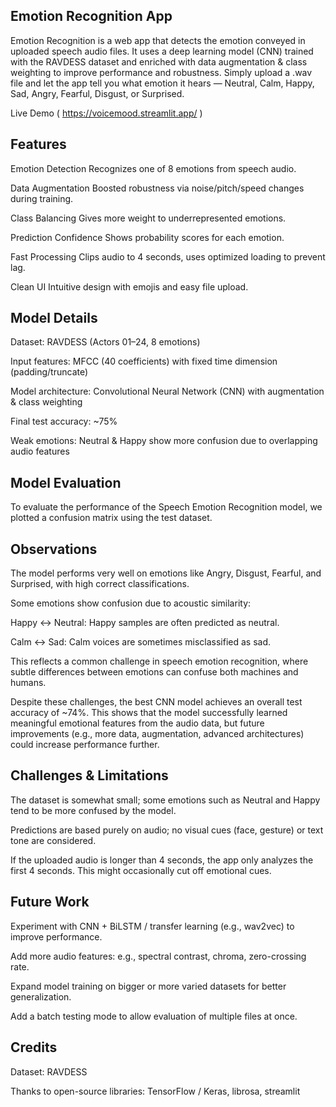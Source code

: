## Emotion Recognition App

Emotion Recognition is a web app that detects the emotion conveyed in uploaded speech audio files.
It uses a deep learning model (CNN) trained with the RAVDESS dataset and enriched with data augmentation & class weighting to improve performance and robustness. 
Simply upload a .wav file and let the app tell you what emotion it hears — Neutral, Calm, Happy, Sad, Angry, Fearful, Disgust, or Surprised.

Live Demo ( https://voicemood.streamlit.app/ )

##  Features

Emotion Detection	Recognizes one of 8 emotions from speech audio.

Data Augmentation	Boosted robustness via noise/pitch/speed changes during training.

Class Balancing	Gives more weight to underrepresented emotions.

Prediction Confidence	Shows probability scores for each emotion.

Fast Processing	Clips audio to 4 seconds, uses optimized loading to prevent lag.

Clean UI	Intuitive design with emojis and easy file upload.

## Model Details

Dataset: RAVDESS (Actors 01–24, 8 emotions)

Input features: MFCC (40 coefficients) with fixed time dimension (padding/truncate)

Model architecture: Convolutional Neural Network (CNN) with augmentation & class weighting

Final test accuracy: ~75%

Weak emotions: Neutral & Happy show more confusion due to overlapping audio features

##  Model Evaluation

To evaluate the performance of the Speech Emotion Recognition model, we plotted a confusion matrix using the test dataset.

## Observations

The model performs very well on emotions like Angry, Disgust, Fearful, and Surprised, with high correct classifications.

Some emotions show confusion due to acoustic similarity:

Happy ↔ Neutral: Happy samples are often predicted as neutral.

Calm ↔ Sad: Calm voices are sometimes misclassified as sad.

This reflects a common challenge in speech emotion recognition, where subtle differences between emotions can confuse both machines and humans.

Despite these challenges, the best CNN model achieves an overall test accuracy of ~74%. This shows that the model successfully learned meaningful emotional features from the audio data, but future improvements (e.g., more data, augmentation, advanced architectures) could increase performance further.

## Challenges & Limitations

The dataset is somewhat small; some emotions such as Neutral and Happy tend to be more confused by the model.

Predictions are based purely on audio; no visual cues (face, gesture) or text tone are considered.

If the uploaded audio is longer than 4 seconds, the app only analyzes the first 4 seconds. This might occasionally cut off emotional cues.

## Future Work

Experiment with CNN + BiLSTM / transfer learning (e.g., wav2vec) to improve performance.

Add more audio features: e.g., spectral contrast, chroma, zero-crossing rate.

Expand model training on bigger or more varied datasets for better generalization.

Add a batch testing mode to allow evaluation of multiple files at once.

## Credits

Dataset: RAVDESS

Thanks to open-source libraries: TensorFlow / Keras, librosa, streamlit
